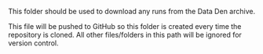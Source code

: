 This folder should be used to download any runs from the Data Den archive.

This file will be pushed to GitHub so this folder is created every time the repository is cloned.
All other files/folders in this path will be ignored for version control.
